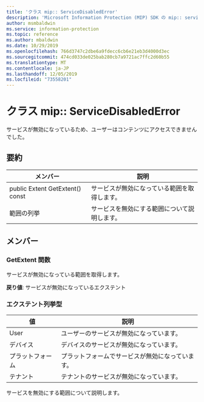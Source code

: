```yaml
---
title: 'クラス mip:: ServiceDisabledError'
description: 'Microsoft Information Protection (MIP) SDK の mip:: servicedisablederror クラスについて説明します。'
author: msmbaldwin
ms.service: information-protection
ms.topic: reference
ms.author: mbaldwin
ms.date: 10/29/2019
ms.openlocfilehash: 766d3747c2dbe6a9fdecc6cb6e21eb3d4000d3ec
ms.sourcegitcommit: 474cd033de025bab280cb7a9721ac7ffc2d60b55
ms.translationtype: MT
ms.contentlocale: ja-JP
ms.lasthandoff: 12/05/2019
ms.locfileid: "73558201"
---
```

# <a name="class-mipservicedisablederror"></a>クラス mip:: ServiceDisabledError 
サービスが無効になっているため、ユーザーはコンテンツにアクセスできませんでした。
  
## <a name="summary"></a>要約
 メンバー                        | 説明                                
--------------------------------|---------------------------------------------
public Extent GetExtent() const  |  サービスが無効になっている範囲を取得します。
範囲の列挙  |  サービスを無効にする範囲について説明します。
  
## <a name="members"></a>メンバー
  
### <a name="getextent-function"></a>GetExtent 関数
サービスが無効になっている範囲を取得します。

  
**戻り値**: サービスが無効になっているエクステント
  
### <a name="extent-enum"></a>エクステント列挙型
 値                         | 説明                                
--------------------------------|---------------------------------------------
User            | ユーザーのサービスが無効になっています。
デバイス            | デバイスのサービスが無効になっています。
プラットフォーム            | プラットフォームでサービスが無効になっています。
テナント            | テナントのサービスが無効になっています。
サービスを無効にする範囲について説明します。